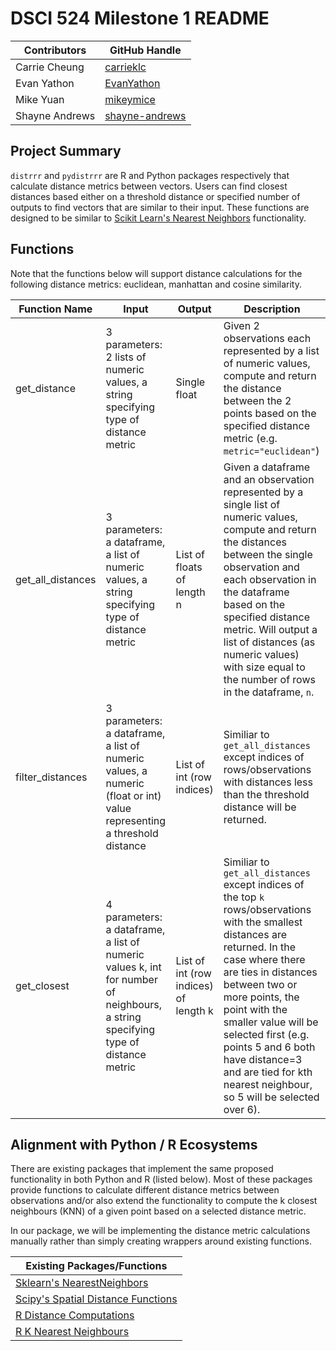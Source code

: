 # DSCI 524 Milestone 1 README

|Contributors|GitHub Handle|
|------------|-------------|
|Carrie Cheung| [carrieklc](https://github.com/carrieklc)|
|Evan Yathon|[EvanYathon](https://github.com/EvanYathon)|
|Mike Yuan|[mikeymice](https://github.com/mikeymice)|
|Shayne Andrews|[shayne-andrews](https://github.com/shayne-andrews)|


## Project Summary
`distrrr` and `pydistrrr` are R and Python packages respectively that calculate distance metrics between vectors.  Users can find closest distances based either on a threshold distance or specified number of outputs to find vectors that are similar to their input.  These functions are designed to be similar to [Scikit Learn's Nearest Neighbors](https://scikit-learn.org/stable/modules/generated/sklearn.neighbors.NearestNeighbors.html#sklearn.neighbors.NearestNeighbors.kneighbors) functionality.

## Functions
Note that the functions below will support distance calculations for the following distance metrics: euclidean, manhattan and cosine similarity.

|Function Name|Input|Output|Description|
|-------------|-----|------|-----------|
|get_distance|3 parameters:  2 lists of numeric values, a string specifying type of distance metric | Single float| Given 2 observations each represented by a list of numeric values, compute and return the distance between the 2 points based on the specified distance metric (e.g. `metric="euclidean"`)|
|get_all_distances |3 parameters:  a dataframe, a list of numeric values, a string specifying type of distance metric  | List of floats of length n| Given a dataframe and an observation represented by a single list of numeric values, compute and return the distances between the single observation and each observation in the dataframe based on the specified distance metric. Will output a list of distances (as numeric values) with size equal to the number of rows in the dataframe, `n`.|
|filter_distances| 3 parameters: a dataframe, a list of numeric values, a numeric (float or int) value representing a threshold distance |List of int (row indices)| Similiar to `get_all_distances` except indices of rows/observations with distances less than the threshold distance will be returned.|
|get_closest|4 parameters: a dataframe, a list of numeric values k, int for number of neighbours, a string specifying type of distance metric  |List of int (row indices) of length k| Similiar to `get_all_distances` except indices of the top `k` rows/observations with the smallest distances are returned. In the case where there are ties in distances between two or more points, the point with the smaller value will be selected first (e.g. points 5 and 6 both have distance=3 and are tied for kth nearest neighbour, so 5 will be selected over 6).|


## Alignment with Python / R Ecosystems

There are existing packages that implement the same proposed functionality in both Python and R (listed below). Most of these packages provide functions to calculate different distance metrics between observations and/or also extend the functionality to compute the k closest neighbours (KNN) of a given point based on a selected distance metric.

In our package, we will be implementing the distance metric calculations manually rather than simply creating wrappers around existing functions.

|Existing Packages/Functions|
|---------------------------|
|[Sklearn's NearestNeighbors](https://scikit-learn.org/stable/modules/generated/sklearn.neighbors.NearestNeighbors.html#sklearn.neighbors.NearestNeighbors.kneighbors)|
|[Scipy's Spatial Distance Functions](https://docs.scipy.org/doc/scipy/reference/spatial.distance.html)|
|[R Distance Computations](https://stat.ethz.ch/R-manual/R-devel/library/stats/html/dist.html)|
|[R K Nearest Neighbours](https://cran.r-project.org/web/packages/FNN/index.html)||
